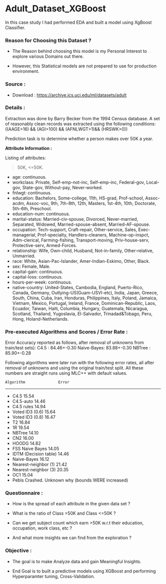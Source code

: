 # Adult_Dataset_XGBoost
In this case study I had performed EDA and built a model using XgBoost Classifier.

### Reason for Choosing this Dataset ?

- The Reason behind choosing this model is my Personal Interest to explore various Domains out there.


- However, this Statistical models are not prepared to use for production environment.


### Source : 

- Download : https://archive.ics.uci.edu/ml/datasets/adult


### Details :

Extraction was done by Barry Becker from the 1994 Census database. A set of reasonably clean records was extracted using the following conditions: ((AAGE>16) && (AGI>100) && (AFNLWGT>1)&& (HRSWK>0)) 

Prediction task is to determine whether a person makes over 50K a year. 


**Attribute Information :**

Listing of attributes: 

>50K, <=50K. 

- age: continuous. 
- workclass: Private, Self-emp-not-inc, Self-emp-inc, Federal-gov, Local-gov, State-gov, Without-pay, Never-worked. 
- fnlwgt: continuous. 
- education: Bachelors, Some-college, 11th, HS-grad, Prof-school, Assoc-acdm, Assoc-voc, 9th, 7th-8th, 12th, Masters, 1st-4th, 10th, Doctorate, 5th-6th, Preschool. 
- education-num: continuous. 
- marital-status: Married-civ-spouse, Divorced, Never-married, Separated, Widowed, Married-spouse-absent, Married-AF-spouse. 
- occupation: Tech-support, Craft-repair, Other-service, Sales, Exec-managerial, Prof-specialty, Handlers-cleaners, Machine-op-inspct, Adm-clerical, Farming-fishing, Transport-moving, Priv-house-serv, Protective-serv, Armed-Forces. 
- relationship: Wife, Own-child, Husband, Not-in-family, Other-relative, Unmarried. 
- race: White, Asian-Pac-Islander, Amer-Indian-Eskimo, Other, Black. 
- sex: Female, Male. 
- capital-gain: continuous. 
- capital-loss: continuous. 
- hours-per-week: continuous. 
- native-country: United-States, Cambodia, England, Puerto-Rico, Canada, Germany, Outlying-US(Guam-USVI-etc), India, Japan, Greece, South, China, Cuba, Iran, Honduras, Philippines, Italy, Poland, Jamaica, Vietnam, Mexico, Portugal, Ireland, France, Dominican-Republic, Laos, Ecuador, Taiwan, Haiti, Columbia, Hungary, Guatemala, Nicaragua, Scotland, Thailand, Yugoslavia, El-Salvador, Trinadad&Tobago, Peru, Hong, Holand-Netherlands.

### Pre-executed Algorithms and Scores / Error Rate :

Error Accuracy reported as follows, after removal of unknowns from train/test sets):
C4.5       : 84.46+-0.30
Naive-Bayes: 83.88+-0.30
NBTree     : 85.90+-0.28


Following algorithms were later run with the following error rates, all after removal of unknowns and using the original train/test split. All these numbers are straight runs using MLC++ with default values.

    Algorithm               Error
 ------------------        -----
 - C4.5                    15.54
 - C4.5-auto               14.46
 - C4.5 rules              14.94
 - Voted ID3 (0.6)         15.64
 - Voted ID3 (0.8)         16.47
 - T2                      16.84
 - 1R                      19.54
 - NBTree                  14.10
 - CN2                     16.00
 - HOODG                   14.82
 - FSS Naive Bayes         14.05
 - IDTM (Decision table)   14.46
 - Naive-Bayes             16.12
 - Nearest-neighbor (1)    21.42
 - Nearest-neighbor (3)    20.35
 - OC1                     15.04
 - Pebls                   Crashed.  Unknown why (bounds WERE increased)


### Questionnaire :

- How is the spread of each attribute in the given data set ?

- What is the ratio of Class >50K and Class <=50K ?

- Can we get subject count which earn >50K w.r.t their education, occupation, work class, etc ?

- And what more insights we can find from the exploration ?


### Objective :

- The goal is to make Analyze data and gain Meaningful Insights.


- End Goal is to built a predictive models using XGBoost and performing Hyperparamter tuning, Cross-Validation.
